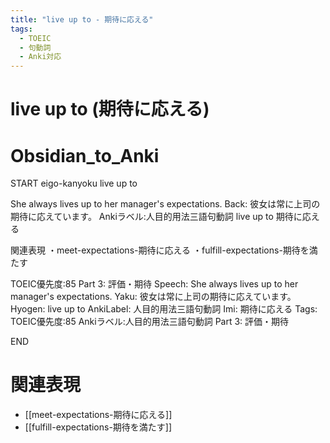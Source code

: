 ```yaml
---
title: "live up to - 期待に応える"
tags:
  - TOEIC
  - 句動詞
  - Anki対応
---
```


# live up to (期待に応える)

# Obsidian_to_Anki
START
eigo-kanyoku
live up to

She always lives up to her manager's expectations.
Back: 
彼女は常に上司の期待に応えています。
Ankiラベル:人目的用法三語句動詞
live up to
期待に応える

関連表現
・meet-expectations-期待に応える
・fulfill-expectations-期待を満たす

TOEIC優先度:85
Part 3: 評価・期待
Speech: She always lives up to her manager's expectations.
Yaku: 彼女は常に上司の期待に応えています。
Hyogen: live up to
AnkiLabel: 人目的用法三語句動詞
Imi: 期待に応える
Tags: TOEIC優先度:85 Ankiラベル:人目的用法三語句動詞 Part 3: 評価・期待
<!--ID: 1755075796466-->
END

# 関連表現
- [[meet-expectations-期待に応える]]
- [[fulfill-expectations-期待を満たす]]

